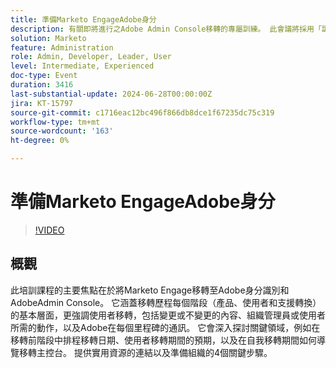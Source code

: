 ```yaml
---
title: 準備Marketo EngageAdobe身分
description: 有關即將進行之Adobe Admin Console移轉的專屬訓練。 此會議將採用「訓練訓練員」的形式，以便您能學習內容，並教育您的章節瞭解此即將進行的變更。
solution: Marketo
feature: Administration
role: Admin, Developer, Leader, User
level: Intermediate, Experienced
doc-type: Event
duration: 3416
last-substantial-update: 2024-06-28T00:00:00Z
jira: KT-15797
source-git-commit: c1716eac12bc496f866db8dce1f67235dc75c319
workflow-type: tm+mt
source-wordcount: '163'
ht-degree: 0%

---
```



# 準備Marketo EngageAdobe身分

>[!VIDEO](https://video.tv.adobe.com/v/3430920/?learn=on)

## 概觀

此培訓課程的主要焦點在於將Marketo Engage移轉至Adobe身分識別和AdobeAdmin Console。 它涵蓋移轉歷程每個階段（產品、使用者和支援轉換）的基本層面，更強調使用者移轉，包括變更或不變更的內容、組織管理員或使用者所需的動作，以及Adobe在每個里程碑的通訊。 它會深入探討關鍵領域，例如在移轉前階段中排程移轉日期、使用者移轉期間的預期，以及在自我移轉期間如何導覽移轉主控台。 提供實用資源的連結以及準備組織的4個關鍵步驟。
